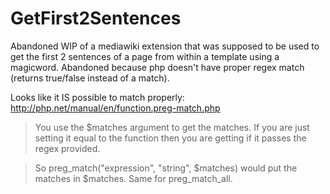 # GetFirst2Sentences

Abandoned WIP of a mediawiki extension that was supposed to be used to get the first 2 sentences of a page from within a template using a magicword. Abandoned because php doesn't have proper regex match (returns true/false instead of a match).

Looks like it IS possible to match properly: http://php.net/manual/en/function.preg-match.php

>You use the $matches argument to get the matches. If you are just setting it equal to the function then you are getting if it passes the regex provided.

>So preg_match("expression", "string", $matches) would put the matches in $matches. Same for preg_match_all.